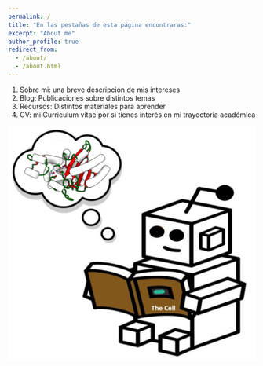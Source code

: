 ```yaml
---
permalink: /
title: "En las pestañas de esta página encontraras:"
excerpt: "About me"
author_profile: true
redirect_from: 
  - /about/
  - /about.html
---
```

1. Sobre mi: una breve descripción de mis intereses
2. Blog: Publicaciones sobre distintos temas
3. Recursos: Distintos materiales para aprender
4. CV: mi Curriculum vitae por si tienes interés en mi trayectoria académica

![robot](/images/gama_robot_learning2.png)

